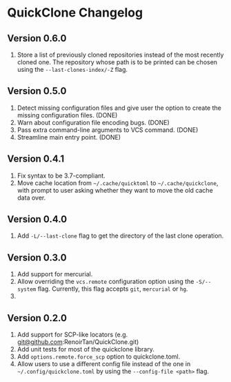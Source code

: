 # QuickClone Changelog

## Version 0.6.0

1. Store a list of previously cloned repositories instead of the most recently
cloned one. The repository whose path is to be printed can be chosen using the
`--last-clones-index/-Z` flag.

## Version 0.5.0

1. Detect missing configuration files and give user the option to create the
missing configuration files. (DONE)
2. Warn about configuration file encoding bugs. (DONE)
3. Pass extra command-line arguments to VCS command. (DONE)
4. Streamline main entry point. (DONE)

## Version 0.4.1

1. Fix syntax to be 3.7-compliant.
2. Move cache location from `~/.cache/quicktoml` to `~/.cache/quickclone`,
with prompt to user asking whether they want to move the old cache data over.

## Version 0.4.0

1. Add `-L/--last-clone` flag to get the directory of the last clone operation.

## Version 0.3.0

1. Add support for mercurial.
2. Allow overriding the `vcs.remote` configuration option using the
`-S/--system` flag. Currently, this flag accepts `git`, `mercurial` or `hg`.
3. 

## Version 0.2.0

1. Add support for SCP-like locators (e.g. git@github.com:RenoirTan/QuickClone.git)
2. Add unit tests for most of the quickclone library.
3. Add `options.remote.force_scp` option to quickclone.toml.
4. Allow users to use a different config file instead of the one in `~/.config/quickclone.toml`
by using the `--config-file <path>` flag.
